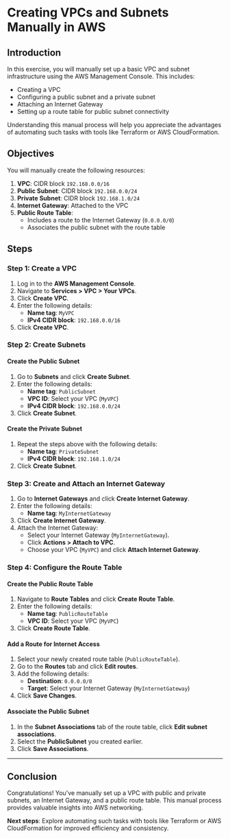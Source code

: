 # Creating VPCs and Subnets Manually in AWS

## Introduction

In this exercise, you will manually set up a basic VPC and subnet infrastructure using the AWS Management Console. This includes:

- Creating a VPC
- Configuring a public subnet and a private subnet
- Attaching an Internet Gateway
- Setting up a route table for public subnet connectivity

Understanding this manual process will help you appreciate the advantages of automating such tasks with tools like Terraform or AWS CloudFormation.

## Objectives

You will manually create the following resources:

1. **VPC**: CIDR block `192.168.0.0/16`
2. **Public Subnet**: CIDR block `192.168.0.0/24`
3. **Private Subnet**: CIDR block `192.168.1.0/24`
4. **Internet Gateway**: Attached to the VPC
5. **Public Route Table**:
   - Includes a route to the Internet Gateway (`0.0.0.0/0`)
   - Associates the public subnet with the route table

## Steps

### Step 1: Create a VPC

1. Log in to the **AWS Management Console**.
2. Navigate to **Services > VPC > Your VPCs**.
3. Click **Create VPC**.
4. Enter the following details:
   - **Name tag**: `MyVPC`
   - **IPv4 CIDR block**: `192.168.0.0/16`
5. Click **Create VPC**.

### Step 2: Create Subnets

#### Create the Public Subnet

1. Go to **Subnets** and click **Create Subnet**.
2. Enter the following details:
   - **Name tag**: `PublicSubnet`
   - **VPC ID**: Select your VPC (`MyVPC`)
   - **IPv4 CIDR block**: `192.168.0.0/24`
3. Click **Create Subnet**.

#### Create the Private Subnet

1. Repeat the steps above with the following details:
   - **Name tag**: `PrivateSubnet`
   - **IPv4 CIDR block**: `192.168.1.0/24`
2. Click **Create Subnet**.

### Step 3: Create and Attach an Internet Gateway

1. Go to **Internet Gateways** and click **Create Internet Gateway**.
2. Enter the following details:
   - **Name tag**: `MyInternetGateway`
3. Click **Create Internet Gateway**.
4. Attach the Internet Gateway:
   - Select your Internet Gateway (`MyInternetGateway`).
   - Click **Actions > Attach to VPC**.
   - Choose your VPC (`MyVPC`) and click **Attach Internet Gateway**.

### Step 4: Configure the Route Table

#### Create the Public Route Table

1. Navigate to **Route Tables** and click **Create Route Table**.
2. Enter the following details:
   - **Name tag**: `PublicRouteTable`
   - **VPC ID**: Select your VPC (`MyVPC`)
3. Click **Create Route Table**.

#### Add a Route for Internet Access

1. Select your newly created route table (`PublicRouteTable`).
2. Go to the **Routes** tab and click **Edit routes**.
3. Add the following details:
   - **Destination**: `0.0.0.0/0`
   - **Target**: Select your Internet Gateway (`MyInternetGateway`)
4. Click **Save Changes**.

#### Associate the Public Subnet

1. In the **Subnet Associations** tab of the route table, click **Edit subnet associations**.
2. Select the **PublicSubnet** you created earlier.
3. Click **Save Associations**.

---

## Conclusion

Congratulations! You've manually set up a VPC with public and private subnets, an Internet Gateway, and a public route table. This manual process provides valuable insights into AWS networking.

**Next steps**: Explore automating such tasks with tools like Terraform or AWS CloudFormation for improved efficiency and consistency.
